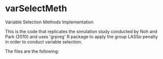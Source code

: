 # varSelectMeth
Variable Selection Methods Implementation

This is the code that replicates the simulation study conducted by Noh and Park (2010) and uses 'grpreg' R package to apply the group LASSo penalty in order to conduct variable selection.

The files are the following: 

